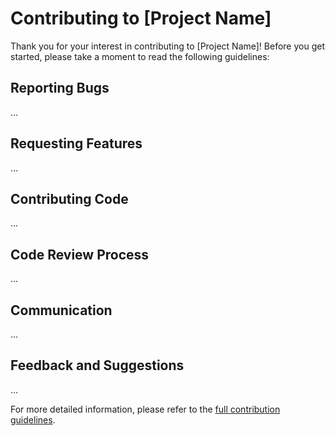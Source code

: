 # Contributing to [Project Name]

Thank you for your interest in contributing to [Project Name]! Before you get started, please take a moment to read the following guidelines:

## Reporting Bugs

...

## Requesting Features

...

## Contributing Code

...

## Code Review Process

...

## Communication

...

## Feedback and Suggestions

...

For more detailed information, please refer to the [full contribution guidelines](CONTRIBUTING.md).
